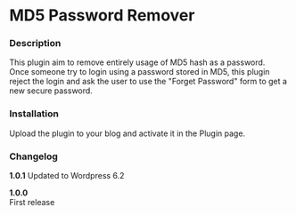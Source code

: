 # MD5 Password Remover

### Description

This plugin aim to remove entirely usage of MD5 hash as a password.  
Once someone try to login using a password stored in MD5, this plugin reject the login
and ask the user to use the "Forget Password" form to get a new secure password.


### Installation

Upload the plugin to your blog and activate it in the Plugin page.


### Changelog

__1.0.1__
Updated to Wordpress 6.2  

__1.0.0__  
First release
